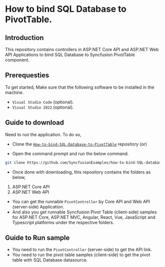 # How to bind SQL Database to PivotTable.

## Introduction

This repository contains controllers in ASP.NET Core API and ASP.NET Web API Applications to bind SQL Database to Syncfusion PivotTable component.

## Prerequesties

To get started, Make sure that the following software to be installed in the machine.

* `Visual Studio Code` (optional).
* `Visual Studio 2022` (optional).

## Guide to download

Need to run the application. To do so,

* Clone the [`How-to-bind-SQL-Database-to-PivotTable`](https://github.com/SyncfusionExamples/how-to-bind-SQL-database-to-pivot-table) repository (or)

* Open the command prompt and run the below command.

```sh
git clone https://github.com/SyncfusionExamples/how-to-bind-SQL-database-to-pivot-table.git
```

* Once done with downloading, this repository contains the folders as below,

1. ASP.NET Core API
2. ASP.NET Web API

* You can get the runnable `PivotController` by Core API and Web API (server-side) Application.
* And also you get runnable Syncfusion Pivot Table (client-side) samples for ASP.NET Core, ASP.NET MVC, Angular, React, Vue, JavaScript and Typescript platforms under the respective folders. 

## Guide to Run sample

* You need to run the `PivotController` (server-side) to get the API link.
* You need to run the pivot table samples (client-side) to get the pivot table with SQL Database datasource.